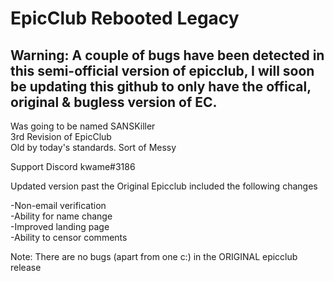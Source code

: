# EpicClub Rebooted Legacy
## Warning: A couple of bugs have been detected in this semi-official version of epicclub, I will soon be updating this github to only have the offical, original & bugless version of EC. 
Was going to be named SANSKiller<br>
3rd Revision of EpicClub<br>
Old by today's standards. Sort of Messy<br>

Support Discord
kwame#3186

Updated version past the Original Epicclub included the following changes

-Non-email verification<br>
-Ability for name change<br>
-Improved landing page<br>
-Ability to censor comments<br>


Note: There are no bugs (apart from one c:) in the ORIGINAL epicclub release

